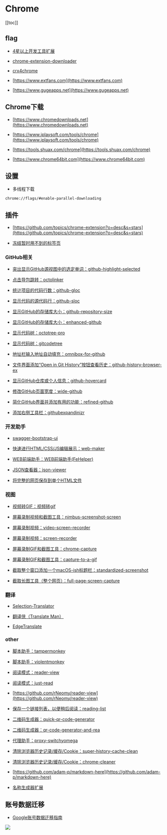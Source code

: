 # Chrome


[[toc]]




## flag

* [4星以上开发工具扩展](https://chrome.google.com/webstore/category/ext/11-web-development?_feature=free&_feature=4stars)

* [chrome-extension-downloader](https://chrome-extension-downloader.com)

* [crx4chrome](https://www.crx4chrome.com)

* [https://www.extfans.com](https://www.extfans.com)

* [https://www.gugeapps.net](https://www.gugeapps.net)


## Chrome下载


* [https://www.chromedownloads.net](https://www.chromedownloads.net)

* [https://www.iplaysoft.com/tools/chrome](https://www.iplaysoft.com/tools/chrome)

* [https://tools.shuax.com/chrome](https://tools.shuax.com/chrome)

* [https://www.chrome64bit.com](https://www.chrome64bit.com)


## 设置

- 多线程下载

```
chrome://flags/#enable-parallel-downloading
```



## 插件

* [https://github.com/topics/chrome-extension?o=desc&s=stars](https://github.com/topics/chrome-extension?o=desc&s=stars)

* [冻结暂时用不到的标签页](https://github.com/deanoemcke/thegreatsuspender)


### GitHub相关

* [突出显示GitHub源视图中的选定单词：github-highlight-selected](https://chrome.google.com/webstore/detail/github-highlight-selected/lhiklbgjcblimmjjflobpncgihagcmbj)

* [点击导包跳转：octolinker](https://github.com/OctoLinker/OctoLinker)

* [统计项目的代码行数：github-gloc](https://github.com/artem-solovev/gloc)

* [显示代码的源代码行：github-sloc](https://github.com/martianyi/github-sloc)

* [显示GitHub的存储库大小：github-repository-size](https://github.com/harshjv/github-repo-size)

* [显示GitHub的存储库大小：enhanced-github](https://github.com/softvar/enhanced-github)

* [显示代码树：octotree-pro](https://chrome.google.com/webstore/detail/octotree-pro/fjcahddnekkgihjnjnimgiggdmlgcnbc)

* [显示代码树：gitcodetree](https://gitee.com/inu1255/GitCodeTree)

* [地址栏输入地址自动填充：omnibox-for-github](https://github.com/ProLoser/Github-Omnibox)

* [文件界面添加“Open in Git History”按钮查看历史：github-history-browser-ex](https://github.com/LuisReinoso/git-history-browser-extension)

* [显示GitHub仓库或个人信息：github-hovercard](https://github.com/Justineo/github-hovercard)

* [修改GitHub页面宽度：wide-github](https://github.com/xthexder/wide-github)

* [简化GitHub界面并添加有用的功能：refined-github](https://github.com/sindresorhus/refined-github)

* [添加右侧工具栏：githubexpandinizr](https://github.com/thecodejunkie/github.expandinizr)



### 开发助手

* [swagger-bootstrap-ui](https://chrome.google.com/webstore/detail/swagger-bootstrap-ui/dhkcgihkeepociepfdeeppmdgbdooahh)

* [快速进行HTML/CSS/JS编辑展示：web-maker](https://github.com/chinchang/web-maker)

* [WEB前端助手：WEB前端助手(FeHelper)](https://github.com/zxlie/FeHelper)

* [JSON查看器：json-viewer](https://github.com/tulios/json-viewer)

* [将完整的网页保存到单个HTML文件](https://github.com/gildas-lormeau/SingleFile)



### 视图

* [视频转GIF：视频转gif](https://github.com/ColdDay/mp4ToGif)

* [屏幕录制视频和截图工具：nimbus-screenshot-screen](https://nimbusweb.me/screenshot.php)

* [屏幕录制视频：video-screen-recorder](https://chrome.google.com/webstore/detail/video-screen-recorder/ononjdlajdkflnocgjiihiipagglgpio)

* [屏幕录制视频：screen-recorder](https://chrome.google.com/webstore/detail/screen-recorder/hniebljpgcogalllopnjokppmgbhaden)

* [屏幕录制GIF和截图工具：chrome-capture](https://chrome.google.com/webstore/detail/chrome-capture/ggaabchcecdbomdcnbahdfddfikjmphe)

* [屏幕录制GIF和截图工具：capture-to-a-gif](https://chrome.google.com/webstore/detail/capture-to-a-gif/eapecadlmfblmnfnojebefkbginhggeh)

* [截取整个窗口添加一个macOS-ish标题栏：standardized-screenshot](https://chrome.google.com/webstore/detail/standardized-screenshot/pabdhaakclnechgfhmnhkcbmjobeoope)

* [截取长图工具（整个网页）：full-page-screen-capture](https://gofullpage.com)




### 翻译

* [Selection-Translator](https://github.com/Selection-Translator)

* [翻译侠（Translate Man）](https://github.com/magic-FE/translate-man)

* [EdgeTranslate](https://github.com/EdgeTranslate/EdgeTranslate)



### other

* [脚本助手：tampermonkey](https://www.tampermonkey.net)

* [脚本助手：violentmonkey](https://github.com/violentmonkey/violentmonkey)

* [阅读模式：reader-view](https://chrome.google.com/webstore/detail/reader-view/iibolhpkjjmoepndefdmdlmbpfhlgjpl)

* [阅读模式：just-read](https://github.com/ZachSaucier/Just-Read)

* [https://github.com/rNeomy/reader-view](https://github.com/rNeomy/reader-view)

* [保存一个链接列表，以便稍后阅读：reading-list](https://github.com/alexpdraper/reading-list)

* [二维码生成器：quick-qr-code-generator](https://chrome.google.com/webstore/detail/quick-qr-code-generator/afpbjjgbdimpioenaedcjgkaigggcdpp)

* [二维码生成器：qr-code-generator-and-rea](https://c7sky.com/web-extension-qrcode.html)

* [代理助手：proxy-switchyomega](https://github.com/FelisCatus/SwitchyOmega)

* [清除浏览器历史记录/缓存/Cookie：super-history-cache-clean](https://chrome.google.com/webstore/detail/super-history-cache-clean/afelaengidkffdcabnhdoeojoeoonfcn)

* [清除浏览器历史记录/缓存/Cookie：chrome-cleaner](https://chrome.google.com/webstore/detail/chrome-cleaner/lbpddeimojmbpkbfckjpnbpehgnbpnnl)

* [https://github.com/adam-p/markdown-here](https://github.com/adam-p/markdown-here)

* [名称生成器扩展](https://github.com/kondratyev-nv/name-genarator-extension)


## 账号数据迁移

* [Google账号数据迁移指南](https://mabutou.me/archives/266)



![](/images/谷歌账号数据迁移.png)